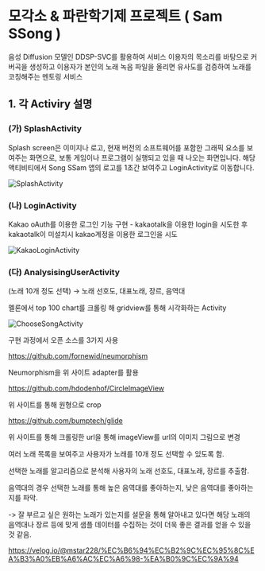 # 모각소 & 파란학기제 프로젝트 ( Sam SSong )

음성 Diffusion 모델인 DDSP-SVC를 활용하여 서비스 이용자의 목소리를 바탕으로 커버곡을 생성하고 이용자가 본인의 노래 녹음 파일을 올리면 유사도를 검증하여 노래를 코칭해주는 멘토링 서비스

## 1. 각 Activiry 설명

### (가) SplashActivity 
Splash screen은 이미지나 로고, 현재 버전의 소프트웨어를 포함한 그래픽 요소를 보여주는 화면으로, 보통 게임이나 프로그램이 실행되고 있을 때 나오는 화면입니다.
해당 액티비티에서 Song SSam 앱의 로고를 1초간 보여주고 LoginActivity로 이동합니다.

![SplashActivity](https://github.com/chlwnsxo00/SongSSam/assets/31373739/80275b85-9012-4de5-bf9e-6d252277fb89)


### (나) LoginActivity
Kakao oAuth를 이용한 로그인 기능 구현 - kakaotalk을 이용한 login을 시도한 후 kakaotalk이 미설치시 kakao계정을 이용한 로그인을 시도

![KakaoLoginActivity](https://github.com/chlwnsxo00/SongSSam/assets/31373739/0809ad26-274d-4be7-9932-1d6fb358f4e8)


### (다) AnalysisingUserActivity
(노래 10개 정도 선택) → 노래 선호도, 대표노래, 장르, 음역대

멜론에서 top 100 chart를 크롤링 해 gridview를 통해 시각화하는 Activity

![ChooseSongActivity](https://github.com/chlwnsxo00/SongSSam/assets/31373739/e486bb79-4bff-48e1-a77d-381a4b94b9dc)

구현 과정에서 오픈 소스를 3가지 사용

https://github.com/fornewid/neumorphism

Neumorphism을 위 사이트 adapter를 활용

https://github.com/hdodenhof/CircleImageView

위 사이트를 통해 원형으로 crop

https://github.com/bumptech/glide

위 사이트를 통해 크롤링한 url을 통해 imageView를 url의 이미지 그림으로 변경


여러 노래 목록을 보여주고 사용자가 노래를 10개 정도 선택할 수 있도록 함.

선택한 노래를 알고리즘으로 분석해 사용자의 노래 선호도, 대표노래, 장르를 추출함.

음역대의 경우 선택한 노래를 통해 높은 음역대를 좋아하는지, 낮은 음역대를 좋아하는지를 파악.

-> 잘 부르고 싶은 원하는 노래가 있는지를 설문을 통해 알아내고 있다면 해당 노래의 음역대나 장르 등에 맞게 샘플 데이터를 수집하는 것이 더욱 좋은 결과를 얻을 수 있을 것 같음.

https://velog.io/@mstar228/%EC%B6%94%EC%B2%9C%EC%95%8C%EA%B3%A0%EB%A6%AC%EC%A6%98-%EA%B0%9C%EC%9A%94
